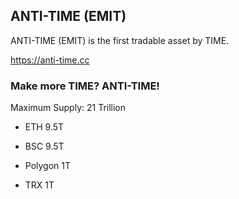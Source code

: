 ## ANTI-TIME (EMIT)
ANTI-TIME (EMIT) is the first tradable asset by TIME.

<https://anti-time.cc> 

### Make more TIME? ANTI-TIME!

Maximum Supply: 21 Trillion

- ETH 9.5T

- BSC 9.5T

- Polygon 1T

- TRX 1T


<!--
**ANTI-TIME/ANTI-TIME** is a ✨ _special_ ✨ repository because its `README.md` (this file) appears on your GitHub profile.

Here are some ideas to get you started:

- 🔭 I’m currently working on ...
- 🌱 I’m currently learning ...
- 👯 I’m looking to collaborate on ...
- 🤔 I’m looking for help with ...
- 💬 Ask me about ...
- 📫 How to reach me: ...
- 😄 Pronouns: ...
- ⚡ Fun fact: ...
-->
